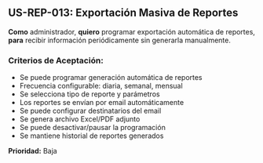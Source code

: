 ## US-REP-013: Exportación Masiva de Reportes
**Como** administrador,
**quiero** programar exportación automática de reportes,
**para** recibir información periódicamente sin generarla manualmente.

### Criterios de Aceptación:
- Se puede programar generación automática de reportes
- Frecuencia configurable: diaria, semanal, mensual
- Se selecciona tipo de reporte y parámetros
- Los reportes se envían por email automáticamente
- Se puede configurar destinatarios del email
- Se genera archivo Excel/PDF adjunto
- Se puede desactivar/pausar la programación
- Se mantiene historial de reportes generados

**Prioridad:** Baja
